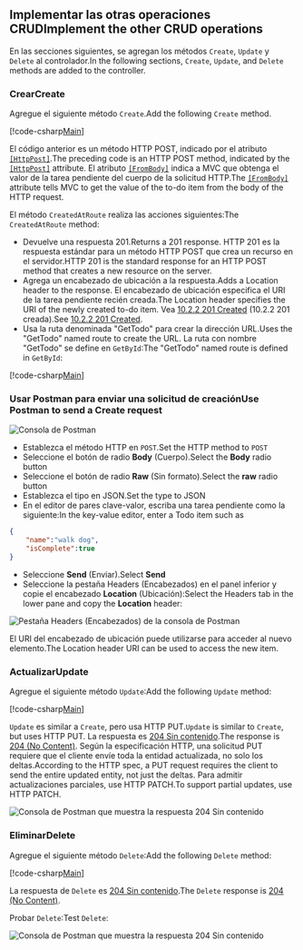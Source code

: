## <a name="implement-the-other-crud-operations"></a><span data-ttu-id="ccc62-101">Implementar las otras operaciones CRUD</span><span class="sxs-lookup"><span data-stu-id="ccc62-101">Implement the other CRUD operations</span></span>

<span data-ttu-id="ccc62-102">En las secciones siguientes, se agregan los métodos `Create`, `Update` y `Delete` al controlador.</span><span class="sxs-lookup"><span data-stu-id="ccc62-102">In the following sections, `Create`, `Update`, and `Delete` methods are added to the controller.</span></span>

### <a name="create"></a><span data-ttu-id="ccc62-103">Crear</span><span class="sxs-lookup"><span data-stu-id="ccc62-103">Create</span></span>

<span data-ttu-id="ccc62-104">Agregue el siguiente método `Create`.</span><span class="sxs-lookup"><span data-stu-id="ccc62-104">Add the following `Create` method.</span></span>

[!code-csharp[Main](../../tutorials/first-web-api/sample/TodoApi/Controllers/TodoController.cs?name=snippet_Create)]

<span data-ttu-id="ccc62-105">El código anterior es un método HTTP POST, indicado por el atributo [`[HttpPost]`](/aspnet/core/api/microsoft.aspnetcore.mvc.httppostattribute).</span><span class="sxs-lookup"><span data-stu-id="ccc62-105">The preceding code is an HTTP POST method, indicated by the [`[HttpPost]`](/aspnet/core/api/microsoft.aspnetcore.mvc.httppostattribute) attribute.</span></span> <span data-ttu-id="ccc62-106">El atributo [`[FromBody]`](/aspnet/core/api/microsoft.aspnetcore.mvc.frombodyattribute) indica a MVC que obtenga el valor de la tarea pendiente del cuerpo de la solicitud HTTP.</span><span class="sxs-lookup"><span data-stu-id="ccc62-106">The [`[FromBody]`](/aspnet/core/api/microsoft.aspnetcore.mvc.frombodyattribute) attribute tells MVC to get the value of the to-do item from the body of the HTTP request.</span></span>

<span data-ttu-id="ccc62-107">El método `CreatedAtRoute` realiza las acciones siguientes:</span><span class="sxs-lookup"><span data-stu-id="ccc62-107">The `CreatedAtRoute` method:</span></span>

* <span data-ttu-id="ccc62-108">Devuelve una respuesta 201.</span><span class="sxs-lookup"><span data-stu-id="ccc62-108">Returns a 201 response.</span></span> <span data-ttu-id="ccc62-109">HTTP 201 es la respuesta estándar para un método HTTP POST que crea un recurso en el servidor.</span><span class="sxs-lookup"><span data-stu-id="ccc62-109">HTTP 201 is the standard response for an HTTP POST method that creates a new resource on the server.</span></span>
* <span data-ttu-id="ccc62-110">Agrega un encabezado de ubicación a la respuesta.</span><span class="sxs-lookup"><span data-stu-id="ccc62-110">Adds a Location header to the response.</span></span> <span data-ttu-id="ccc62-111">El encabezado de ubicación especifica el URI de la tarea pendiente recién creada.</span><span class="sxs-lookup"><span data-stu-id="ccc62-111">The Location header specifies the URI of the newly created to-do item.</span></span> <span data-ttu-id="ccc62-112">Vea [10.2.2 201 Created](http://www.w3.org/Protocols/rfc2616/rfc2616-sec10.html) (10.2.2 201 creada).</span><span class="sxs-lookup"><span data-stu-id="ccc62-112">See [10.2.2 201 Created](http://www.w3.org/Protocols/rfc2616/rfc2616-sec10.html).</span></span>
* <span data-ttu-id="ccc62-113">Usa la ruta denominada "GetTodo" para crear la dirección URL.</span><span class="sxs-lookup"><span data-stu-id="ccc62-113">Uses the "GetTodo" named route to create the URL.</span></span> <span data-ttu-id="ccc62-114">La ruta con nombre "GetTodo" se define en `GetById`:</span><span class="sxs-lookup"><span data-stu-id="ccc62-114">The "GetTodo" named route is defined in `GetById`:</span></span>

[!code-csharp[Main](../../tutorials/first-web-api/sample/TodoApi/Controllers/TodoController.cs?name=snippet_GetByID&highlight=1-2)]

### <a name="use-postman-to-send-a-create-request"></a><span data-ttu-id="ccc62-115">Usar Postman para enviar una solicitud de creación</span><span class="sxs-lookup"><span data-stu-id="ccc62-115">Use Postman to send a Create request</span></span>

![Consola de Postman](../../tutorials/first-web-api/_static/pmc.png)

* <span data-ttu-id="ccc62-117">Establezca el método HTTP en `POST`.</span><span class="sxs-lookup"><span data-stu-id="ccc62-117">Set the HTTP method to `POST`</span></span>
* <span data-ttu-id="ccc62-118">Seleccione el botón de radio **Body** (Cuerpo).</span><span class="sxs-lookup"><span data-stu-id="ccc62-118">Select the **Body** radio button</span></span>
* <span data-ttu-id="ccc62-119">Seleccione el botón de radio **Raw** (Sin formato).</span><span class="sxs-lookup"><span data-stu-id="ccc62-119">Select the **raw** radio button</span></span>
* <span data-ttu-id="ccc62-120">Establezca el tipo en JSON.</span><span class="sxs-lookup"><span data-stu-id="ccc62-120">Set the type to JSON</span></span>
* <span data-ttu-id="ccc62-121">En el editor de pares clave-valor, escriba una tarea pendiente como la siguiente:</span><span class="sxs-lookup"><span data-stu-id="ccc62-121">In the key-value editor, enter a Todo item such as</span></span>

```json
{
    "name":"walk dog",
    "isComplete":true
}
```

* <span data-ttu-id="ccc62-122">Seleccione **Send** (Enviar).</span><span class="sxs-lookup"><span data-stu-id="ccc62-122">Select **Send**</span></span>
* <span data-ttu-id="ccc62-123">Seleccione la pestaña Headers (Encabezados) en el panel inferior y copie el encabezado **Location** (Ubicación):</span><span class="sxs-lookup"><span data-stu-id="ccc62-123">Select the Headers tab in the lower pane and copy the **Location** header:</span></span>

![Pestaña Headers (Encabezados) de la consola de Postman](../../tutorials/first-web-api/_static/pmget.png)

<span data-ttu-id="ccc62-125">El URI del encabezado de ubicación puede utilizarse para acceder al nuevo elemento.</span><span class="sxs-lookup"><span data-stu-id="ccc62-125">The Location header URI can be used to access the new item.</span></span>

### <a name="update"></a><span data-ttu-id="ccc62-126">Actualizar</span><span class="sxs-lookup"><span data-stu-id="ccc62-126">Update</span></span>

<span data-ttu-id="ccc62-127">Agregue el siguiente método `Update`:</span><span class="sxs-lookup"><span data-stu-id="ccc62-127">Add the following `Update` method:</span></span>

[!code-csharp[Main](../../tutorials/first-web-api/sample/TodoApi/Controllers/TodoController.cs?name=snippet_Update)]

<span data-ttu-id="ccc62-128">`Update` es similar a `Create`, pero usa HTTP PUT.</span><span class="sxs-lookup"><span data-stu-id="ccc62-128">`Update` is similar to `Create`, but uses HTTP PUT.</span></span> <span data-ttu-id="ccc62-129">La respuesta es [204 Sin contenido](http://www.w3.org/Protocols/rfc2616/rfc2616-sec9.html).</span><span class="sxs-lookup"><span data-stu-id="ccc62-129">The response is [204 (No Content)](http://www.w3.org/Protocols/rfc2616/rfc2616-sec9.html).</span></span> <span data-ttu-id="ccc62-130">Según la especificación HTTP, una solicitud PUT requiere que el cliente envíe toda la entidad actualizada, no solo los deltas.</span><span class="sxs-lookup"><span data-stu-id="ccc62-130">According to the HTTP spec, a PUT request requires the client to send the entire updated entity, not just the deltas.</span></span> <span data-ttu-id="ccc62-131">Para admitir actualizaciones parciales, use HTTP PATCH.</span><span class="sxs-lookup"><span data-stu-id="ccc62-131">To support partial updates, use HTTP PATCH.</span></span>

![Consola de Postman que muestra la respuesta 204 Sin contenido](../../tutorials/first-web-api/_static/pmcput.png)

### <a name="delete"></a><span data-ttu-id="ccc62-133">Eliminar</span><span class="sxs-lookup"><span data-stu-id="ccc62-133">Delete</span></span>

<span data-ttu-id="ccc62-134">Agregue el siguiente método `Delete`:</span><span class="sxs-lookup"><span data-stu-id="ccc62-134">Add the following `Delete` method:</span></span>

[!code-csharp[Main](../../tutorials/first-web-api/sample/TodoApi/Controllers/TodoController.cs?name=snippet_Delete)]

<span data-ttu-id="ccc62-135">La respuesta de `Delete` es [204 Sin contenido](http://www.w3.org/Protocols/rfc2616/rfc2616-sec9.html).</span><span class="sxs-lookup"><span data-stu-id="ccc62-135">The `Delete` response is [204 (No Content)](http://www.w3.org/Protocols/rfc2616/rfc2616-sec9.html).</span></span>

<span data-ttu-id="ccc62-136">Probar `Delete`:</span><span class="sxs-lookup"><span data-stu-id="ccc62-136">Test `Delete`:</span></span> 

![Consola de Postman que muestra la respuesta 204 Sin contenido](../../tutorials/first-web-api/_static/pmd.png)

